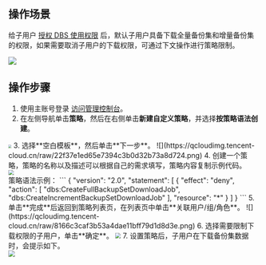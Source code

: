 ## 操作场景  

给子用户 [授权 DBS 使用权限](https://cloud.tencent.com/document/product/1513/64037) 后，默认子用户具备下载全量备份集和增量备份集的权限，如果需要取消子用户的下载权限，可通过下文操作进行策略限制。

![](https://qcloudimg.tencent-cloud.cn/raw/e7d8b5015b2da27f17abefcf96d6192f.png) 

## 操作步骤

1. 使用主账号登录 [访问管理控制台](https://console.cloud.tencent.com/cam)。
2. 在左侧导航单击**策略**，然后在右侧单击**新建自定义策略**，并选择**按策略语法创建**。
<img src="https://qcloudimg.tencent-cloud.cn/raw/98feaf82b12346e6b106864be12c929e.png" style="zoom:40%;" />      
3. 选择**空白模板**，然后单击**下一步**。
![](https://qcloudimg.tencent-cloud.cn/raw/22f37e1ed65e7394c3b0d32b73a8d724.png)  
4. 创建一个策略，策略的名称以及描述可以根据自己的需求填写，策略内容复制示例代码。<br>
<img src="https://qcloudimg.tencent-cloud.cn/raw/41659f2305e1a87e18ac83b5f0b44f18.png" style="zoom:67%;" />
<br>策略语法示例： 
```
{
    "version": "2.0",
    "statement": [
        {
            "effect": "deny",
            "action": [
            "dbs:CreateFullBackupSetDownloadJob",
            "dbs:CreateIncrementBackupSetDownloadJob"
            ],
            "resource": "*"
        }
    ]
}
```
5. 单击**完成**后返回到策略列表页，在列表页中单击**关联用户/组/角色**。 
![](https://qcloudimg.tencent-cloud.cn/raw/8166c3caf3b53a4dae11bff79d1d8d3e.png)
6. 选择需要限制下载权限的子用户，单击**确定**。
<img src="https://qcloudimg.tencent-cloud.cn/raw/e4d0a0e867268cee8e7d25565e6bade0.png" style="zoom:70%;" />
7. 设置策略后，子用户在下载备份集数据时，会提示如下。<br>
<img src="https://qcloudimg.tencent-cloud.cn/raw/7abb089ae1c7670bf215d0d786ba97fb.png" style="zoom:80%;" />
